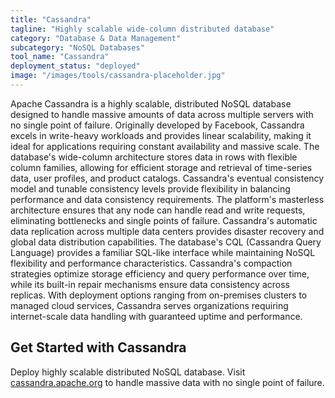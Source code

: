 ```yaml
---
title: "Cassandra"
tagline: "Highly scalable wide-column distributed database"
category: "Database & Data Management"
subcategory: "NoSQL Databases"
tool_name: "Cassandra"
deployment_status: "deployed"
image: "/images/tools/cassandra-placeholder.jpg"  
---
```

Apache Cassandra is a highly scalable, distributed NoSQL database designed to handle massive amounts of data across multiple servers with no single point of failure. Originally developed by Facebook, Cassandra excels in write-heavy workloads and provides linear scalability, making it ideal for applications requiring constant availability and massive scale. The database's wide-column architecture stores data in rows with flexible column families, allowing for efficient storage and retrieval of time-series data, user profiles, and product catalogs. Cassandra's eventual consistency model and tunable consistency levels provide flexibility in balancing performance and data consistency requirements. The platform's masterless architecture ensures that any node can handle read and write requests, eliminating bottlenecks and single points of failure. Cassandra's automatic data replication across multiple data centers provides disaster recovery and global data distribution capabilities. The database's CQL (Cassandra Query Language) provides a familiar SQL-like interface while maintaining NoSQL flexibility and performance characteristics. Cassandra's compaction strategies optimize storage efficiency and query performance over time, while its built-in repair mechanisms ensure data consistency across replicas. With deployment options ranging from on-premises clusters to managed cloud services, Cassandra serves organizations requiring internet-scale data handling with guaranteed uptime and performance.

## Get Started with Cassandra

Deploy highly scalable distributed NoSQL database. Visit [cassandra.apache.org](https://cassandra.apache.org) to handle massive data with no single point of failure.
